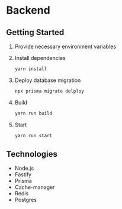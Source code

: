 # Backend

## Getting Started

1. Provide necessary environment variables

1. Install dependencies

   ```bash
   yarn install
   ```

1. Deploy database migration

   ```bash
   npx prisma migrate delploy
   ```

1. Build

   ```bash
   yarn run build
   ```

1. Start

   ```bash
   yarn run start
   ```

## Technologies

- Node.js
- Fastify
- Prisma
- Cache-manager
- Redis
- Postgres
